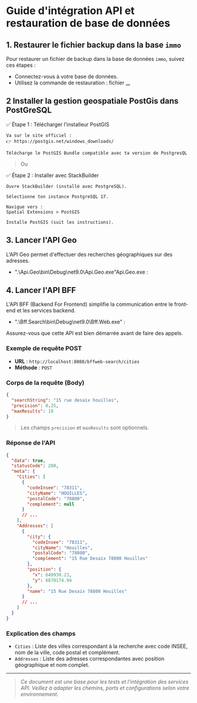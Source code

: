 
# Guide d'intégration API et restauration de base de données

## 1. Restaurer le fichier backup dans la base `immo`

Pour restaurer un fichier de backup dans la base de données `immo`, suivez ces étapes :

- Connectez-vous à votre base de données.
- Utilisez la commande de restauration : fichier [...](/geo.backup)


## 2 Installer la gestion geospatiale PostGis dans PostGreSQL

✅ Étape 1 : Télécharger l’installeur PostGIS

    Va sur le site officiel :
    👉 https://postgis.net/windows_downloads/

    Télécharge le PostGIS Bundle compatible avec ta version de PostgresQL 

> Ou 

✅ Étape 2 : Installer avec StackBuilder

    Ouvre StackBuilder (installé avec PostgreSQL).

    Sélectionne ton instance PostgreSQL 17.

    Navigue vers :
    Spatial Extensions > PostGIS

    Installe PostGIS (suit les instructions).
## 3. Lancer l'API Geo

L'API Geo permet d'effectuer des recherches géographiques sur des adresses.

- ".\Api.Geo\bin\Debug\net9.0\Api.Geo.exe"Api.Geo.exe : 
## 4. Lancer l'API BFF

L'API BFF (Backend For Frontend) simplifie la communication entre le front-end et les services backend.

- ".\Bff.Search\bin\Debug\net9.0\Bff.Web.exe" : 

Assurez-vous que cette API est bien démarrée avant de faire des appels.

### Exemple de requête POST

- **URL** : `http://localhost:8080/bffweb-search/cities`
- **Méthode** : `POST`

### Corps de la requête (Body)

```json
{
  "searchString": "15 rue desaix houilles",
  "precision": 0.25,
  "maxResults": 10
}
```

> Les champs `precision` et `maxResults` sont optionnels.

### Réponse de l'API

```json
{
  "data": true,
  "statusCode": 200,
  "meta": {
    "Cities": [
      {
        "codeInsee": "78311",
        "cityName": "HOUILLES",
        "postalCode": "78800",
        "complement": null
      }
      // ...
    ],
    "Addresses": [
      {
        "city": {
          "codeInsee": "78311",
          "cityName": "Houilles",
          "postalCode": "78800",
          "complement": "15 Rue Desaix 78800 Houilles"
        },
        "position": {
          "x": 640930.23,
          "y": 6870174.94
        },
        "name": "15 Rue Desaix 78800 Houilles"
      }
      // ...
    ]
  }
}
```

### Explication des champs

- `Cities` : Liste des villes correspondant à la recherche avec code INSEE, nom de la ville, code postal et complément.
- `Addresses` : Liste des adresses correspondantes avec position géographique et nom complet.


---

> _Ce document est une base pour les tests et l'intégration des services API. Veillez à adapter les chemins, ports et configurations selon votre environnement._
